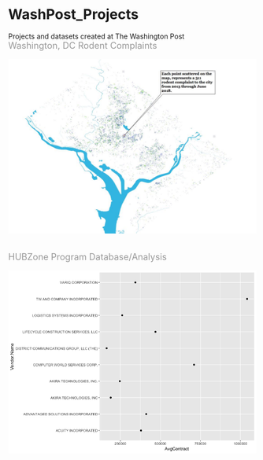 # WashPost_Projects
Projects and datasets created at The Washington Post
<br />
<span style="color: #999999; font-size: large;">Washington, DC Rodent Complaints </span><br />
<br />
<img src="https://github.com/Jdharden/WashPost_Projects/blob/master/DC_RODENTS/Rats.jpeg?raw=true" alt="Ticktock"><br />
<br />
<br />
<span style="color: #999999; font-size: large;">HUBZone Program Database/Analysis </span><br />
<br />
<img src="https://raw.githubusercontent.com/Jdharden/WashPost_Projects/master/HUBZone/Rplot.png" alt="Ticktock"><br />
<br />
<br />
